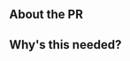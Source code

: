 ## About the PR

<!-- Describe your Pull Request here. What does it change? What other things could this affect? -->

## Why's this needed?

<!-- Describe why you think this should be added to the game. -->
